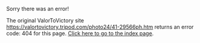 

Sorry there was an error!

The original ValorToVictory site https://valortovictory.tripod.com/photo24/41-29566ph.htm returns an error code: 404 for this page. [Click here to go to the index page](../index.md).